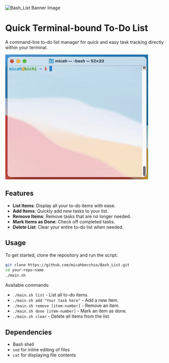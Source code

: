 ![Bash_List Banner Image](static/banner.png)

# Quick Terminal-bound To-Do List

A command-line to-do list manager for quick and easy task tracking directly within your terminal.

![Bash_List demo gif](static/bash_list_demo.gif)

## Features

- **List Items**: Display all your to-do items with ease.
- **Add Items**: Quickly add new tasks to your list.
- **Remove Items**: Remove tasks that are no longer needed.
- **Mark Items as Done**: Check off completed tasks.
- **Delete List**: Clear your entire to-do list when needed.

## Usage

To get started, clone the repository and run the script:

```bash
git clone https://github.com/micahbecchio/Bash_List.git
cd your-repo-name
./main.sh
```

Available commands:

- `./main.sh list` - List all to-do items.
- `./main.sh add "Your task here"` - Add a new item.
- `./main.sh remove [item-number]` - Remove an item.
- `./main.sh done [item-number]` - Mark an item as done.
- `./main.sh clear` - Delete all items from the list.

## Dependencies

- Bash shell
- `sed` for inline editing of files
- `cat` for displaying file contents